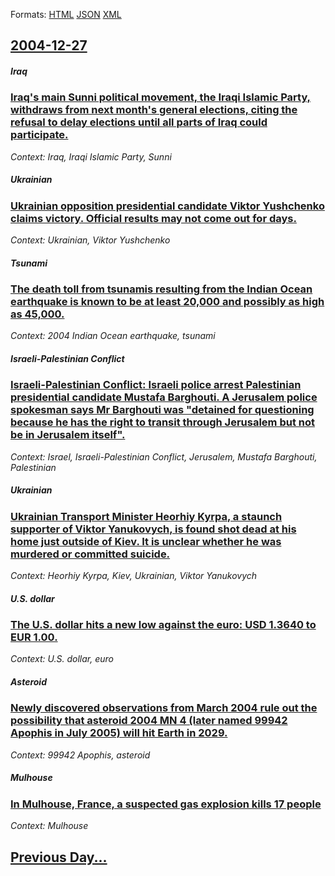 
Formats: [HTML](2004/12/27/index.html)  [JSON](2004/12/27/index.json)  [XML](2004/12/27/index.xml)  

## [2004-12-27](/news/2004/12/27/index.md)

##### Iraq
### [ Iraq's main Sunni political movement, the Iraqi Islamic Party, withdraws from next month's general elections, citing the refusal to delay elections until all parts of Iraq could participate. ](/news/2004/12/27/iraq-s-main-sunni-political-movement-the-iraqi-islamic-party-withdraws-from-next-month-s-general-elections-citing-the-refusal-to-delay-e.md)
_Context: Iraq, Iraqi Islamic Party, Sunni_

##### Ukrainian
### [ Ukrainian opposition presidential candidate Viktor Yushchenko claims victory. Official results may not come out for days. ](/news/2004/12/27/ukrainian-opposition-presidential-candidate-viktor-yushchenko-claims-victory-official-results-may-not-come-out-for-days.md)
_Context: Ukrainian, Viktor Yushchenko_

##### Tsunami
### [ The death toll from tsunamis resulting from the Indian Ocean earthquake is known to be at least 20,000 and possibly as high as 45,000. ](/news/2004/12/27/the-death-toll-from-tsunamis-resulting-from-the-indian-ocean-earthquake-is-known-to-be-at-least-20-000-and-possibly-as-high-as-45-000.md)
_Context: 2004 Indian Ocean earthquake, tsunami_

##### Israeli-Palestinian Conflict
### [ Israeli-Palestinian Conflict: Israeli police arrest Palestinian presidential candidate Mustafa Barghouti. A Jerusalem police spokesman says Mr Barghouti was "detained for questioning because he has the right to transit through Jerusalem but not be in Jerusalem itself".](/news/2004/12/27/israeli-palestinian-conflict-israeli-police-arrest-palestinian-presidential-candidate-mustafa-barghouti-a-jerusalem-police-spokesman-says.md)
_Context: Israel, Israeli-Palestinian Conflict, Jerusalem, Mustafa Barghouti, Palestinian_

##### Ukrainian
### [ Ukrainian Transport Minister Heorhiy Kyrpa, a staunch supporter of Viktor Yanukovych, is found shot dead at his home just outside of Kiev. It is unclear whether he was murdered or committed suicide. ](/news/2004/12/27/ukrainian-transport-minister-heorhiy-kyrpa-a-staunch-supporter-of-viktor-yanukovych-is-found-shot-dead-at-his-home-just-outside-of-kiev.md)
_Context: Heorhiy Kyrpa, Kiev, Ukrainian, Viktor Yanukovych_

##### U.S. dollar
### [ The U.S. dollar hits a new low against the euro: USD 1.3640 to EUR 1.00. ](/news/2004/12/27/the-u-s-dollar-hits-a-new-low-against-the-euro-usd-1-3640-to-eur-1-00.md)
_Context: U.S. dollar, euro_

##### Asteroid
### [ Newly discovered observations from March 2004 rule out the possibility that asteroid 2004 MN 4 (later named 99942 Apophis in July 2005) will hit Earth in 2029. ](/news/2004/12/27/newly-discovered-observations-from-march-2004-rule-out-the-possibility-that-asteroid-2004-mn-4-later-named-99942-apophis-in-july-2005-wil.md)
_Context: 99942 Apophis, asteroid_

##### Mulhouse
### [ In Mulhouse, France, a suspected gas explosion kills 17 people ](/news/2004/12/27/in-mulhouse-france-a-suspected-gas-explosion-kills-17-people.md)
_Context: Mulhouse_

## [Previous Day...](/news/2004/12/26/index.md)


